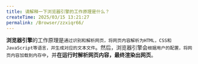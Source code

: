 ```yaml
---
title: 请解释一下浏览器引擎的工作原理是什么？
createTime: 2025/03/15 13:21:27
permalink: /Browser/zzxiqr66/
---
```


**浏览器引擎**的工作原理是`通过识别和解析网页，将网页内容解析为HTML，CSS和JavaScript等语言，并生成对应的文本文件`。然后，浏览器引擎会`根据用户的配置，将网页内容加载到内存中`，并**在运行时解析网页内容，最终渲染出网页**。
